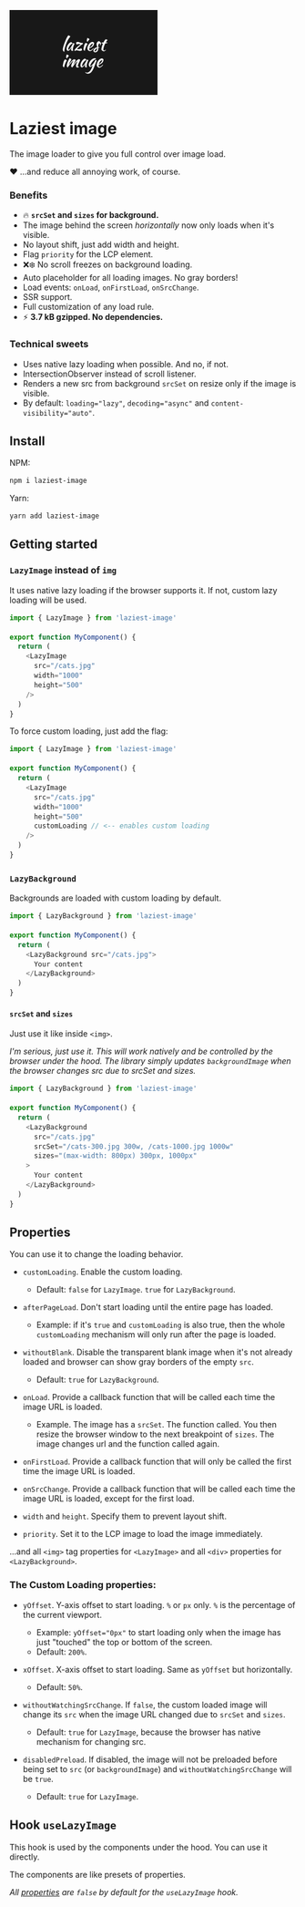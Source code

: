 <p>
  <img src="https://raw.githubusercontent.com/ilvetrov/laziest-image/ease-of-use/logo.svg" width="260" height="149" />
</p>

# Laziest image

The image loader to give you full control over image load.

:heart: ...and reduce all annoying work, of course.

### Benefits
- :fire: **`srcSet` and `sizes` for background.**
- The image behind the screen *horizontally* now only loads when it's visible.
- No layout shift, just add width and height.
- Flag `priority` for the LCP element.
- :x::snowflake: No scroll freezes on background loading.
- Auto placeholder for all loading images. No gray borders!
- Load events: `onLoad`, `onFirstLoad`, `onSrcChange`.
- SSR support.
- Full customization of any load rule.
- :zap: **3.7 kB gzipped. No dependencies.**

### Technical sweets
- Uses native lazy loading when possible. And no, if not.
- IntersectionObserver instead of scroll listener.
- Renders a new src from background `srcSet` on resize only if the image is visible.
- By default: `loading="lazy"`, `decoding="async"` and `content-visibility="auto"`.

## Install

NPM:

```bash
npm i laziest-image
```

Yarn:

```bash
yarn add laziest-image
```

## Getting started

### `LazyImage` instead of `img`

It uses native lazy loading if the browser supports it. If not, custom lazy loading will be used.

```ts
import { LazyImage } from 'laziest-image'

export function MyComponent() {
  return (
    <LazyImage
      src="/cats.jpg"
      width="1000"
      height="500"
    />
  )
}
```

To force custom loading, just add the flag:

```ts
import { LazyImage } from 'laziest-image'

export function MyComponent() {
  return (
    <LazyImage
      src="/cats.jpg"
      width="1000"
      height="500"
      customLoading // <-- enables custom loading
    />
  )
}
```

### `LazyBackground`

Backgrounds are loaded with custom loading by default.

```ts
import { LazyBackground } from 'laziest-image'

export function MyComponent() {
  return (
    <LazyBackground src="/cats.jpg">
      Your content
    </LazyBackground>
  )
}
```

#### `srcSet` and `sizes`

Just use it like inside `<img>`.

*I'm serious, just use it. This will work natively and be controlled by the browser under the hood. The library simply updates `backgroundImage` when the browser changes src due to srcSet and sizes.*

```ts
import { LazyBackground } from 'laziest-image'

export function MyComponent() {
  return (
    <LazyBackground
      src="/cats.jpg"
      srcSet="/cats-300.jpg 300w, /cats-1000.jpg 1000w"
      sizes="(max-width: 800px) 300px, 1000px"
    >
      Your content
    </LazyBackground>
  )
}
```

## Properties

You can use it to change the loading behavior.

- `customLoading`. Enable the custom loading.
  - Default: `false` for `LazyImage`. `true` for `LazyBackground`.

- `afterPageLoad`. Don't start loading until the entire page has loaded.
  - Example: if it's `true` and `customLoading` is also true, then the whole `customLoading` mechanism will only run after the page is loaded.

- `withoutBlank`. Disable the transparent blank image when it's not already loaded and browser can show gray borders of the empty `src`.
  - Default: `true` for `LazyBackground`.

- `onLoad`. Provide a callback function that will be called each time the image URL is loaded.
  - Example. The image has a `srcSet`. The function called. You then resize the browser window to the next breakpoint of `sizes`. The image changes url and the function called again.

- `onFirstLoad`. Provide a callback function that will only be called the first time the image URL is loaded.

- `onSrcChange`. Provide a callback function that will be called each time the image URL is loaded, except for the first load.

- `width` and `height`. Specify them to prevent layout shift.

- `priority`. Set it to the LCP image to load the image immediately.

...and all `<img>` tag properties for `<LazyImage>` and all `<div>` properties for `<LazyBackground>`.

### The Custom Loading properties:

- `yOffset`. Y-axis offset to start loading. `%` or `px` only. `%` is the percentage of the current viewport.
  - Example: `yOffset="0px"` to start loading only when the image has just "touched" the top or bottom of the screen.
  - Default: `200%`.

- `xOffset`. X-axis offset to start loading. Same as `yOffset` but horizontally.
  - Default: `50%`.

- `withoutWatchingSrcChange`. If `false`, the custom loaded image will change its `src` when the image URL changed due to `srcSet` and `sizes`.
  - Default: `true` for `LazyImage`, because the browser has native mechanism for changing src.

- `disabledPreload`. If disabled, the image will not be preloaded before being set to `src` (or `backgroundImage`) and `withoutWatchingSrcChange` will be `true`.
  - Default: `true` for `LazyImage`.

## Hook `useLazyImage`

This hook is used by the components under the hood. You can use it directly.

The components are like presets of properties.

*All [properties](#properties) are `false` by default for the `useLazyImage` hook.*
